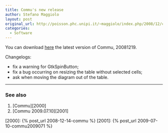 ```yaml
---
title: Commu's new release
author: Stefano Maggiolo
layout: post
original_url: http://poisson.phc.unipi.it/~maggiolo/index.php/2008/12/commus-new-release/
categories:
  - Software
---
```

You can download [here][1] the latest version of Commu, 20081219.

 [1]: http://poisson.phc.unipi.it/~maggiolo/wp-content/uploads/2008/12/commu-20081219.tar.gz

<!--more-->

Changelogs:

  * fix a warning for GtkSpinButton;
  * fix a bug occurring on resizing the table without selected cells;
  * ask when moving the diagram out of the table.

<!-- DO NOT EDIT BELOW THIS LINE -->
* * *

### See also

1. [Commu][2000]
1. [Commu 2009.07.10][2001]

 [2000]: {% post_url 2008-12-14-commu %}
 [2001]: {% post_url 2009-07-10-commu2009071 %}
